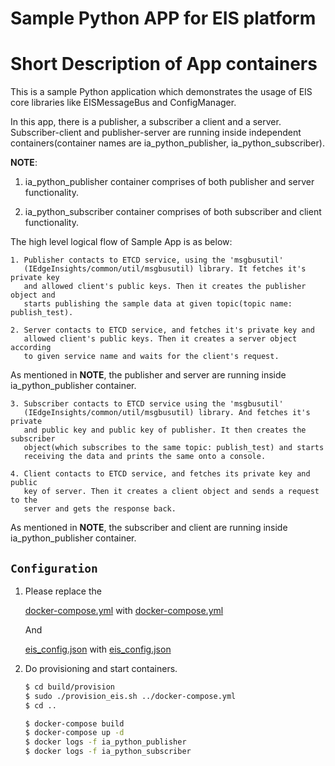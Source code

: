 # Sample Python APP for EIS platform #

# Short Description of App containers
This is a sample Python application which demonstrates the usage of EIS core libraries like EISMessageBus and ConfigManager.

In this app, there is a publisher, a subscriber a client and a
server. Subscriber-client and publisher-server are running inside independent
containers(container names are ia_python_publisher, ia_python_subscriber).

**NOTE**:
1. ia_python_publisher container comprises of both publisher and server
functionality.

2. ia_python_subscriber container comprises of both subscriber and
client functionality.


The high level logical flow of Sample App is as below:

    1. Publisher contacts to ETCD service, using the 'msgbusutil'
       (IEdgeInsights/common/util/msgbusutil) library. It fetches it's private key
       and allowed client's public keys. Then it creates the publisher object and
       starts publishing the sample data at given topic(topic name: publish_test).

    2. Server contacts to ETCD service, and fetches it's private key and
       allowed client's public keys. Then it creates a server object according
       to given service name and waits for the client's request.

As mentioned in **NOTE**, the publisher and server are running inside
ia_python_publisher container.

    3. Subscriber contacts to ETCD service using the 'msgbusutil'
       (IEdgeInsights/common/util/msgbusutil) library. And fetches it's private
       and public key and public key of publisher. It then creates the subscriber
       object(which subscribes to the same topic: publish_test) and starts
       receiving the data and prints the same onto a console.

    4. Client contacts to ETCD service, and fetches its private key and public
       key of server. Then it creates a client object and sends a request to the
       server and gets the response back.

As mentioned in **NOTE**, the subscriber and client are running inside
ia_python_publisher container.

## `Configuration`
1. Please replace the

   [docker-compose.yml](../../build/docker-compose.yml) with
   [docker-compose.yml](./docker-compose.yml)

   And

   [eis_config.json](../../build/provision/config/eis_config.json) with
   [eis_config.json](./config/eis_config.json)

2. Do provisioning and start containers.

   ```sh
   $ cd build/provision
   $ sudo ./provision_eis.sh ../docker-compose.yml
   $ cd ..
   ```

   ```sh
   $ docker-compose build
   $ docker-compose up -d
   $ docker logs -f ia_python_publisher
   $ docker logs -f ia_python_subscriber
   ```

